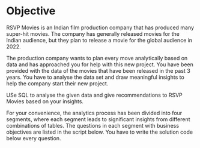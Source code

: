 # Objective
RSVP Movies is an Indian film production company that has produced many super-hit movies. The company has generally released movies for the Indian audience, but they plan to release a movie for the global audience in 2022.

The production company wants to plan every move analytically based on data and has approached you for help with this new project. You have been provided with the data of the movies that have been released in the past 3 years. You have to analyse the data set and draw meaningful insights to help the company start their new project.

USe SQL to analyse the given data and give recommendations to RSVP Movies based on your insights. 

For your convenience, the analytics process has been divided into four segments, where each segment leads to significant insights from different combinations of tables. The questions in each segment with business objectives are listed in the script below. 
You have to write the solution code below every question.

